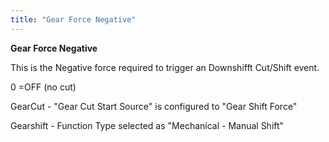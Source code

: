 ```yaml
---
title: "Gear Force Negative"
---
```


**Gear Force Negative**


This is the Negative force required to trigger an Downshifft Cut/Shift event.


&#48; =OFF (no cut)


GearCut - "Gear Cut Start Source" is configured to "Gear Shift Force"

Gearshift - Function Type selected as "Mechanical - Manual Shift"

